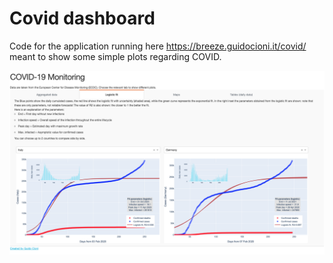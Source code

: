 # Covid dashboard
Code for the application running here https://breeze.guidocioni.it/covid/ meant to show some simple plots regarding COVID. 

![Sample plot](dashboard.png)